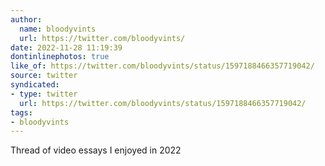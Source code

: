 ```yaml
---
author:
  name: bloodyvints
  url: https://twitter.com/bloodyvints/
date: 2022-11-28 11:19:39
dontinlinephotos: true
like_of: https://twitter.com/bloodyvints/status/1597188466357719042/
source: twitter
syndicated:
- type: twitter
  url: https://twitter.com/bloodyvints/status/1597188466357719042/
tags:
- bloodyvints
---
```


Thread of video essays I enjoyed in 2022